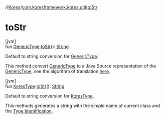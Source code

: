 //[Kores](../../index.md)/[com.koresframework.kores.util](index.md)/[toStr](to-str.md)

# toStr

[jvm]\
fun [GenericType](../com.koresframework.kores.type/-generic-type/index.md).[toStr](to-str.md)(): [String](https://kotlinlang.org/api/latest/jvm/stdlib/kotlin/-string/index.html)

Default to string conversion for [GenericType](../com.koresframework.kores.type/-generic-type/index.md).

This method convert [GenericType](../com.koresframework.kores.type/-generic-type/index.md) to a Java Source representation of the [GenericType](../com.koresframework.kores.type/-generic-type/index.md), see the algorithm of translation [here](to-source-string.md).

[jvm]\
fun [KoresType](../com.koresframework.kores.type/-kores-type/index.md).[toStr](to-str.md)(): [String](https://kotlinlang.org/api/latest/jvm/stdlib/kotlin/-string/index.html)

Default to string conversion for [KoresType](../com.koresframework.kores.type/-kores-type/index.md).

This methods generates a string with the simple name of current class and the [Type Identification](../com.koresframework.kores.type/-kores-type/identification.md).

